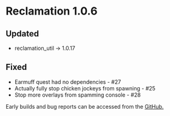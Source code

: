 # Reclamation 1.0.6

## Updated
* reclamation_util -> 1.0.17

## Fixed
* Earmuff quest had no dependencies - #27
* Actually fully stop chicken jockeys from spawning - #25
* Stop more overlays from spamming console - #28


Early builds and bug reports can be accessed from the [GitHub.](https://github.com/ACCBDD/reclamation-dev)
